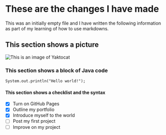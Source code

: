 # These are the changes I have made 
This was an initially empty file and I have written the following information as part of my learning of how to use markdowns.

##  This section shows a picture 
![ This is an image of Yaktocat ](https://octodex.github.com/images/yaktocat.png)

### This section shows a block of Java code

```
System.out.println("Hello world!");
```
#### This section shows a checklist and the syntax
- [x] Turn on GitHub Pages
- [x] Outline my portfolio
- [x] Introduce myself to the world
- [ ] Post my first project
- [ ] Improve on my project 
